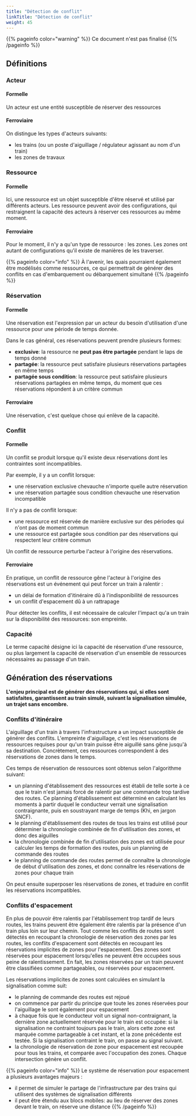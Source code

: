 ```yaml
---
title: "Détection de conflit"
linkTitle: "Détection de conflit"
weight: 45
---
```


{{% pageinfo color="warning" %}}
Ce document n'est pas finalisé
{{% /pageinfo %}}

<script type="application/javascript" src="../mkt.js"></script>
<object onload="mkt_hydrate(this.contentDocument.rootElement)" type="image/svg+xml" data="../space-time-diagram.svg">
</object>

## Définitions

### Acteur

#### Formelle
Un acteur est une entité susceptible de réserver des ressources

#### Ferroviaire
On distingue les types d'acteurs suivants:
 - les trains (ou un poste d'aiguillage / régulateur agissant au nom d'un train)
 - les zones de travaux

### Ressource

#### Formelle
Ici, une ressource est un objet susceptible d'être réservé et utilisé par différents acteurs.
Les ressource peuvent avoir des configurations, qui restraignent la capacité des acteurs à réserver ces ressources au même moment.

#### Ferroviaire
Pour le moment, il n'y a qu'un type de ressource : les zones.
Les zones ont autant de configurations qu'il existe de manières de les traverser.

{{% pageinfo color="info" %}}
À l'avenir, les quais pourraient également être modélisés comme ressources, ce qui permettrait de générer des conflits en cas d'embarquement ou débarquement simultané
{{% /pageinfo %}}

### Réservation

#### Formelle
Une réservation est l'expression par un acteur du besoin d'utilisation d'une ressource pour une période de temps donnée.

Dans le cas général, ces réservations peuvent prendre plusieurs formes:
 - **exclusive**: la ressource ne **peut pas être partagée** pendant le laps de temps donné
 - **partagée**: la ressource peut satisfaire plusieurs réservations partagées en même temps
 - **partagée sous condition**: la ressource peut satisfaire plusieurs réservations partagées en même temps, du moment que ces réservations répondent à un critère commun

#### Ferroviaire
Une réservation, c'est quelque chose qui enlève de la capacité.

### Conflit

#### Formelle
Un conflit se produit lorsque qu'il existe deux réservations dont les contraintes sont incompatibles.

Par exemple, il y a un conflit lorsque:
 - une réservation exclusive chevauche n'importe quelle autre réservation
 - une réservation partagée sous condition chevauche une réservation incompatible

Il n'y a pas de conflit lorsque:
 - une ressource est réservée de manière exclusive sur des périodes qui n'ont pas de moment commun
 - une ressource est partagée sous condition par des réservations qui respectent leur critère commun

Un conflit de ressource perturbe l'acteur à l'origine des réservations.

#### Ferroviaire
En pratique, un conflit de ressource gêne l'acteur à l'origine des réservations est un événement qui peut forcer un train à ralentir :
 - un délai de formation d'itinéraire dû à l'indisponibilité de ressources
 - un conflit d'espacement dû à un rattrapage

Pour détecter les conflits, il est nécessaire de calculer l'impact qu'a un train sur la disponibilité des ressources: son empreinte.

### Capacité

Le terme capacité désigne ici la capacité de réservation d'une ressource, ou plus largement la capacité de réservation d'un ensemble de ressources nécessaires au passage d'un train.

## Génération des réservations

**L'enjeu principal est de générer des réservations qui, si elles sont satisfaites, garantissent au train simulé, suivant la signalisation simulée, un trajet sans encombre.**

### Conflits d'itinéraire

L'aiguillage d'un train à travers l'infrastructure a un impact susceptible de générer des conflits.
L'empreinte d'aiguillage, c'est les réservations de ressources requises pour qu'un train puisse être aiguillé sans gêne jusqu'à sa destination.
Concrètement, ces ressources correspondent à des réservations de zones dans le temps.

Ces temps de réservation de ressources sont obtenus selon l'algorithme suivant:
 - un planning d'établissement des ressources est établi de telle sorte à ce que le train n'est jamais forcé de ralentir par une commande trop tardive des routes. Ce planning d'établissement est déterminé en calculant les moments à partir duquel le conducteur verrait une signalisation contraignante, puis en soustrayant marge de temps (Khi, en jargon SNCF).
 - le planning d'établissement des routes de tous les trains est utilisé pour déterminer la chronologie combinée de fin d'utilisation des zones, et donc des aiguilles
 - la chronologie combinée de fin d'utilisation des zones est utilisée pour calculer les temps de formation des routes, puis un planning de commande des routes
 - le planning de commande des routes permet de connaître la chronologie de début d'utilisation des zones, et donc connaître les réservations de zones pour chaque train

On peut ensuite superposer les réservations de zones, et traduire en conflit les réservations incompatibles.

### Conflits d'espacement

En plus de pouvoir être ralentis par l'établissement trop tardif de leurs routes, les trains peuvent être également être ralentis par la présence d'un train plus loin sur leur chemin.
Tout comme les conflits de routes sont détectés en recoupant la chronologie de réservation des zones par les routes, les conflits d'espacement sont détectés en recoupant les réservations implicites de zones pour l'espacement.
Des zones sont réservées pour espacement lorsqu'elles ne peuvent être occupées sous peine de ralentissement.
En fait, les zones réservées par un train peuvent être classifiées comme partageables, ou réservées pour espacement.

Les réservations implicites de zones sont calculées en simulant la signalisation comme suit:
 - le planning de commande des routes est rejoué
 - on commence par partir du principe que toute les zones réservées pour l'aiguillage le sont également pour espacement
 - à chaque fois que le conducteur voit un signal non-contraignant, la dernière zone actuellement réservée pour le train est occupée: si la signalisation ne contraint toujours pas le train, alors cette zone est marquée comme partageable à cet instant, et la zone précédente est testée. Si la signalisation contraint le train, on passe au signal suivant.
 - la chronologie de réservation de zone pour espacement est recoupée pour tous les trains, et comparée avec l'occupation des zones. Chaque intersection génère un conflit.

{{% pageinfo color="info" %}}
Le système de réservation pour espacement a plusieurs avantages majeurs :
 - il permet de simuler le partage de l'infrastructure par des trains qui utilisent des systèmes de signalisation différents
 - il peut être étendu aux blocs mobiles: au lieu de réserver des zones devant le train, on réserve une distance
{{% /pageinfo %}}
